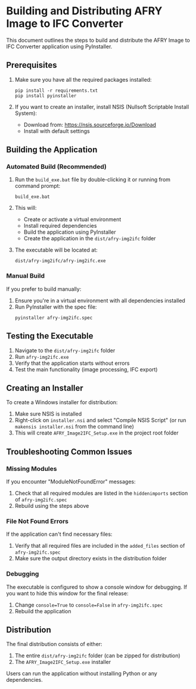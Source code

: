 # Building and Distributing AFRY Image to IFC Converter

This document outlines the steps to build and distribute the AFRY Image to IFC Converter application using PyInstaller.

## Prerequisites

1. Make sure you have all the required packages installed:
   ```
   pip install -r requirements.txt
   pip install pyinstaller
   ```

2. If you want to create an installer, install NSIS (Nullsoft Scriptable Install System):
   - Download from: https://nsis.sourceforge.io/Download
   - Install with default settings

## Building the Application

### Automated Build (Recommended)

1. Run the `build_exe.bat` file by double-clicking it or running from command prompt:
   ```
   build_exe.bat
   ```

2. This will:
   - Create or activate a virtual environment
   - Install required dependencies
   - Build the application using PyInstaller
   - Create the application in the `dist/afry-img2ifc` folder

3. The executable will be located at:
   ```
   dist/afry-img2ifc/afry-img2ifc.exe
   ```

### Manual Build

If you prefer to build manually:

1. Ensure you're in a virtual environment with all dependencies installed
2. Run PyInstaller with the spec file:
   ```
   pyinstaller afry-img2ifc.spec
   ```

## Testing the Executable

1. Navigate to the `dist/afry-img2ifc` folder
2. Run `afry-img2ifc.exe`
3. Verify that the application starts without errors
4. Test the main functionality (image processing, IFC export)

## Creating an Installer

To create a Windows installer for distribution:

1. Make sure NSIS is installed
2. Right-click on `installer.nsi` and select "Compile NSIS Script"
   (or run `makensis installer.nsi` from the command line)
3. This will create `AFRY_Image2IFC_Setup.exe` in the project root folder

## Troubleshooting Common Issues

### Missing Modules

If you encounter "ModuleNotFoundError" messages:

1. Check that all required modules are listed in the `hiddenimports` section of `afry-img2ifc.spec`
2. Rebuild using the steps above

### File Not Found Errors

If the application can't find necessary files:

1. Verify that all required files are included in the `added_files` section of `afry-img2ifc.spec`
2. Make sure the output directory exists in the distribution folder

### Debugging

The executable is configured to show a console window for debugging. If you want to hide this window for the final release:

1. Change `console=True` to `console=False` in `afry-img2ifc.spec`
2. Rebuild the application

## Distribution

The final distribution consists of either:

1. The entire `dist/afry-img2ifc` folder (can be zipped for distribution)
2. The `AFRY_Image2IFC_Setup.exe` installer

Users can run the application without installing Python or any dependencies.
